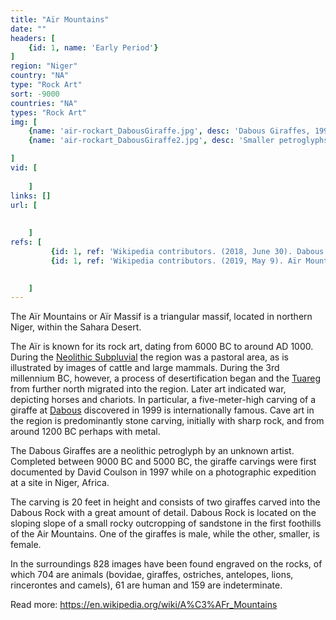 ```yaml
---
title: "Aïr Mountains"
date: ""
headers: [
    {id: 1, name: 'Early Period'}
]
region: "Niger"
country: "NA" 
type: "Rock Art"
sort: -9000
countries: "NA"
types: "Rock Art"
img: [
    {name: 'air-rockart_DabousGiraffe.jpg', desc: 'Dabous Giraffes, 1991'},
    {name: 'air-rockart_DabousGiraffe2.jpg', desc: 'Smaller petroglyphs near the Dabous Giraffes'}

]
vid: [
         
    ]
links: []
url: [
       
        
    ]
refs: [
         {id: 1, ref: 'Wikipedia contributors. (2018, June 30). Dabous Giraffes. In Wikipedia, The Free Encyclopedia. Retrieved 00:36, June 12, 2019, from ', url: 'https://en.wikipedia.org/w/index.php?title=Dabous_Giraffes&oldid=848237207'},
         {id: 1, ref: 'Wikipedia contributors. (2019, May 9). Aïr Mountains. In Wikipedia, The Free Encyclopedia. Retrieved 00:39, June 12, 2019, from ', url: 'https://en.wikipedia.org/w/index.php?title=A%C3%AFr_Mountains&oldid=896210415'},

         
    ]
---
```

The Aïr Mountains or Aïr Massif is a triangular massif, located in northern Niger, within the Sahara Desert.

The Aïr is known for its rock art, dating from 6000 BC to around AD 1000. During the <a href="https://en.wikipedia.org/wiki/Neolithic_Subpluvial">Neolithic Subpluvial</a> the region was a pastoral area, as is illustrated by images of cattle and large mammals. During the 3rd millennium BC, however, a process of desertification began and the <a href="https://en.wikipedia.org/wiki/Tuareg_people">Tuareg</a> from further north migrated into the region. Later art indicated war, depicting horses and chariots. In particular, a five-meter-high carving of a giraffe at <a href="https://en.wikipedia.org/wiki/Dabous_Giraffes">Dabous</a> discovered in 1999 is internationally famous. Cave art in the region is predominantly stone carving, initially with sharp rock, and from around 1200 BC perhaps with metal.

The Dabous Giraffes are a neolithic petroglyph by an unknown artist. Completed between 9000 BC and 5000 BC, the giraffe carvings were first documented by David Coulson in 1997 while on a photographic expedition at a site in Niger, Africa.

The carving is 20 feet in height and consists of two giraffes carved into the Dabous Rock with a great amount of detail. Dabous Rock is located on the sloping slope of a small rocky outcropping of sandstone in the first foothills of the Air Mountains. One of the giraffes is male, while the other, smaller, is female.

In the surroundings 828 images have been found engraved on the rocks, of which 704 are animals (bovidae, giraffes, ostriches, antelopes, lions, rincerontes and camels), 61 are human and 159 are indeterminate.

Read more: https://en.wikipedia.org/wiki/A%C3%AFr_Mountains